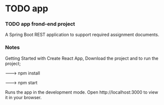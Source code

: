
# TODO app 
<h3>TODO app frond-end project </h3>
A Spring Boot REST application to support required assignment documents.  

<h3>Notes</h3>

Getting Started with Create React App, Download the project and to run the project;

---> npm install
 
---> npm start
 
Runs the app in the development mode.
Open http://localhost:3000 to view it in your browser.

